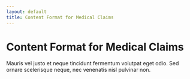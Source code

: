 ```yaml
---
layout: default
title: Content Format for Medical Claims
---
```


# Content Format for Medical Claims

Mauris vel justo et neque tincidunt fermentum volutpat eget odio. Sed ornare scelerisque neque, nec venenatis nisl pulvinar non.